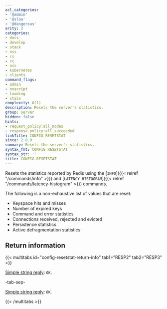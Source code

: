 ```yaml
---
acl_categories:
- '@admin'
- '@slow'
- '@dangerous'
arity: 2
categories:
- docs
- develop
- stack
- oss
- rs
- rc
- oss
- kubernetes
- clients
command_flags:
- admin
- noscript
- loading
- stale
complexity: O(1)
description: Resets the server's statistics.
group: server
hidden: false
hints:
- request_policy:all_nodes
- response_policy:all_succeeded
linkTitle: CONFIG RESETSTAT
since: 2.0.0
summary: Resets the server's statistics.
syntax_fmt: CONFIG RESETSTAT
syntax_str: ''
title: CONFIG RESETSTAT
---
```

Resets the statistics reported by Redis using the [`INFO`]({{< relref "/commands/info" >}}) and [`LATENCY HISTOGRAM`]({{< relref "/commands/latency-histogram" >}}) commands.

The following is a non-exhaustive list of values that are reset:

* Keyspace hits and misses
* Number of expired keys
* Command and error statistics
* Connections received, rejected and evicted
* Persistence statistics
* Active defragmentation statistics

## Return information

{{< multitabs id="config-resetstat-return-info" 
    tab1="RESP2" 
    tab2="RESP3" >}}

[Simple string reply](../../develop/reference/protocol-spec#simple-strings): `OK`.

-tab-sep-

[Simple string reply](../../develop/reference/protocol-spec#simple-strings): `OK`.

{{< /multitabs >}}
